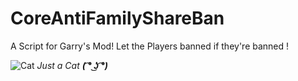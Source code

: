# CoreAntiFamilyShareBan

A Script for Garry's Mod!
Let the Players banned if they're banned !

![Cat](https://puu.sh/yfv1D.gif)
*Just a Cat **( ͡° ͜ʖ ͡°)***